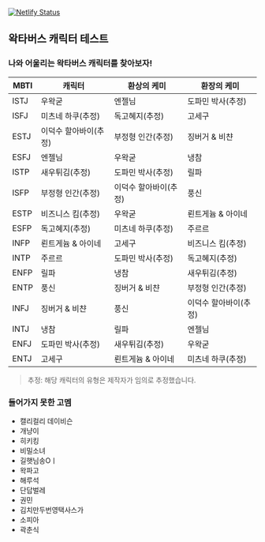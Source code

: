 [![Netlify Status](https://api.netlify.com/api/v1/badges/52f1f16b-b9ed-4616-b844-bf75d7fda482/deploy-status)](https://app.netlify.com/sites/waktaverse-test/deploys)

## 왁타버스 캐릭터 테스트
### 나와 어울리는 왁타버스 캐릭터를 찾아보자!

| MBTI | 캐릭터               | 환상의 케미           | 환장의 케미           |
| ---- | -------------------- | -------------------- | -------------------- |
| ISTJ | 우왁굳                | 엔젤님               | 도파민 박사(추정)     |
| ISFJ | 미츠네 하쿠(추정)      | 독고혜지(추정)        | 고세구                |
| ESTJ | 이덕수 할아바이(추정)  | 부정형 인간(추정)     | 징버거 & 비챤          |
| ESFJ | 엔젤님                | 우왁굳                | 냉참                 |
| ISTP | 새우튀김(추정)         | 도파민 박사(추정)     | 릴파                 |
| ISFP | 부정형 인간(추정)      | 이덕수 할아바이(추정)  | 풍신                 |
| ESTP | 비즈니스 킴(추정)      | 우왁굳                | 뢴트게늄 & 아이네     |
| ESFP | 독고혜지(추정)         | 미츠네 하쿠(추정)     | 주르르               |
| INFP | 뢴트게늄 & 아이네      | 고세구                | 비즈니스 킴(추정)     |
| INTP | 주르르                | 도파민 박사(추정)      | 독고혜지(추정)        |
| ENFP | 릴파                  | 냉참                  | 새우튀김(추정)        |
| ENTP | 풍신                  | 징버거 & 비챤         | 부정형 인간(추정)      |
| INFJ | 징버거 & 비챤          | 풍신                 | 이덕수 할아바이(추정)  |
| INTJ | 냉참                  | 릴파                  | 엔젤님               |
| ENFJ | 도파민 박사(추정)      | 새우튀김(추정)         | 우왁굳               |
| ENTJ | 고세구                | 뢴트게늄 & 아이네      | 미츠네 하쿠(추정)       |

> 추정: 해당 캐릭터의 유형은 제작자가 임의로 추정했습니다.

### 들어가지 못한 고멤
- 캘리컬리 데이비슨
- 개냥이
- 히키킹
- 비밀소녀
- 길햇님송Oㅣ
- 왁파고
- 해루석
- 단답벌레
- 권민
- 김치만두번영택사스가
- 소피아
- 곽춘식